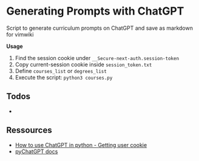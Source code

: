 # Generating Prompts with ChatGPT

Script to generate curriculum prompts on ChatGPT and save as markdown for vimwiki

**Usage**

1. Find the session cookie under `__Secure-next-auth.session-token`
2. Copy current-session cookie inside `session_token.txt`
3. Define `courses_list` or `degrees_list`
4. Execute the script: `python3 courses.py`

## Todos

- 

## Ressources

- [How to use ChatGPT in python - Getting user cookie](https://www.youtube.com/watch?v=S3okwVkxDgA)
- [pyChatGPT docs](https://pypi.org/project/pyChatGPT/0.3.9.2/)

